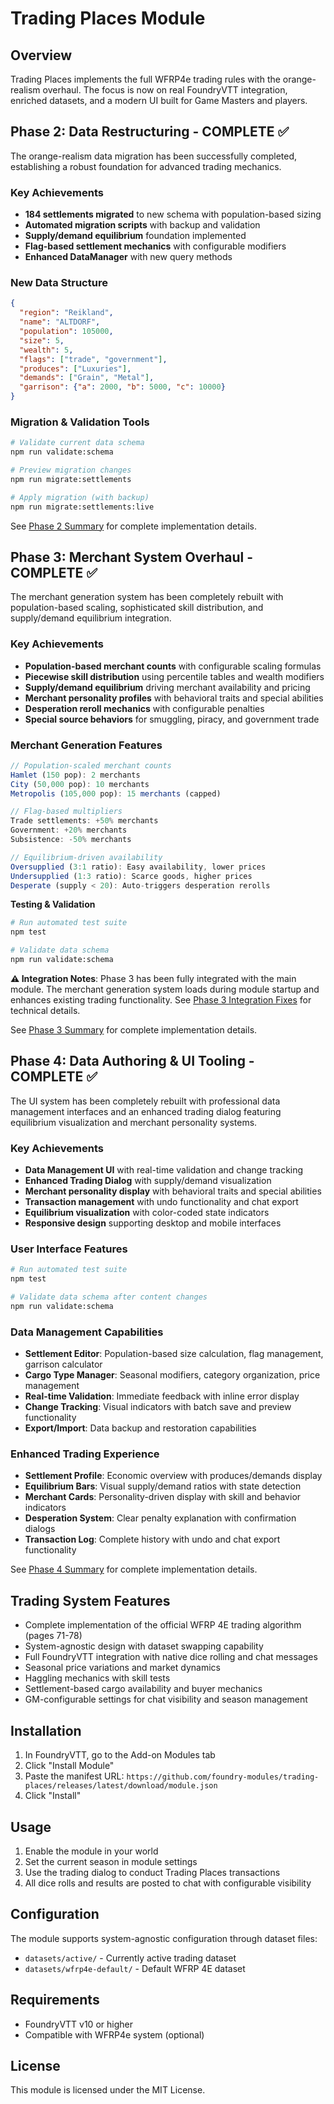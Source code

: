 # Trading Places Module

## Overview

Trading Places implements the full WFRP4e trading rules with the orange-realism overhaul. The focus is now on real FoundryVTT integration, enriched datasets, and a modern UI built for Game Masters and players.

## Phase 2: Data Restructuring - COMPLETE ✅

The orange-realism data migration has been successfully completed, establishing a robust foundation for advanced trading mechanics.

### Key Achievements

- **184 settlements migrated** to new schema with population-based sizing
- **Automated migration scripts** with backup and validation
- **Supply/demand equilibrium** foundation implemented
- **Flag-based settlement mechanics** with configurable modifiers
- **Enhanced DataManager** with new query methods

### New Data Structure

```json
{
  "region": "Reikland",
  "name": "ALTDORF",
  "population": 105000,
  "size": 5,
  "wealth": 5,
  "flags": ["trade", "government"],
  "produces": ["Luxuries"],
  "demands": ["Grain", "Metal"],
  "garrison": {"a": 2000, "b": 5000, "c": 10000}
}
```

### Migration & Validation Tools

```bash
# Validate current data schema
npm run validate:schema

# Preview migration changes
npm run migrate:settlements

# Apply migration (with backup)
npm run migrate:settlements:live
```

See [Phase 2 Summary](PHASE2_SUMMARY.md) for complete implementation details.

## Phase 3: Merchant System Overhaul - COMPLETE ✅

The merchant generation system has been completely rebuilt with population-based scaling, sophisticated skill distribution, and supply/demand equilibrium integration.

### Key Achievements

- **Population-based merchant counts** with configurable scaling formulas
- **Piecewise skill distribution** using percentile tables and wealth modifiers
- **Supply/demand equilibrium** driving merchant availability and pricing
- **Merchant personality profiles** with behavioral traits and special abilities
- **Desperation reroll mechanics** with configurable penalties
- **Special source behaviors** for smuggling, piracy, and government trade

### Merchant Generation Features

```javascript
// Population-scaled merchant counts
Hamlet (150 pop): 2 merchants
City (50,000 pop): 10 merchants  
Metropolis (105,000 pop): 15 merchants (capped)

// Flag-based multipliers
Trade settlements: +50% merchants
Government: +20% merchants  
Subsistence: -50% merchants

// Equilibrium-driven availability
Oversupplied (3:1 ratio): Easy availability, lower prices
Undersupplied (1:3 ratio): Scarce goods, higher prices
Desperate (supply < 20): Auto-triggers desperation rerolls
```

**Testing & Validation**

```bash
# Run automated test suite
npm test

# Validate data schema
npm run validate:schema
```

**⚠️ Integration Notes**: Phase 3 has been fully integrated with the main module. The merchant generation system loads during module startup and enhances existing trading functionality. See [Phase 3 Integration Fixes](PHASE3_INTEGRATION_FIXES.md) for technical details.

See [Phase 3 Summary](PHASE3_SUMMARY.md) for complete implementation details.

## Phase 4: Data Authoring & UI Tooling - COMPLETE ✅

The UI system has been completely rebuilt with professional data management interfaces and an enhanced trading dialog featuring equilibrium visualization and merchant personality systems.

### Key Achievements

- **Data Management UI** with real-time validation and change tracking
- **Enhanced Trading Dialog** with supply/demand visualization
- **Merchant personality display** with behavioral traits and special abilities
- **Transaction management** with undo functionality and chat export
- **Equilibrium visualization** with color-coded state indicators
- **Responsive design** supporting desktop and mobile interfaces

### User Interface Features

```bash
# Run automated test suite
npm test

# Validate data schema after content changes
npm run validate:schema
```

### Data Management Capabilities

- **Settlement Editor**: Population-based size calculation, flag management, garrison calculator
- **Cargo Type Manager**: Seasonal modifiers, category organization, price management
- **Real-time Validation**: Immediate feedback with inline error display
- **Change Tracking**: Visual indicators with batch save and preview functionality
- **Export/Import**: Data backup and restoration capabilities

### Enhanced Trading Experience

- **Settlement Profile**: Economic overview with produces/demands display
- **Equilibrium Bars**: Visual supply/demand ratios with state detection
- **Merchant Cards**: Personality-driven display with skill and behavior indicators
- **Desperation System**: Clear penalty explanation with confirmation dialogs
- **Transaction Log**: Complete history with undo and chat export functionality

See [Phase 4 Summary](PHASE4_SUMMARY.md) for complete implementation details.

## Trading System Features

- Complete implementation of the official WFRP 4E trading algorithm (pages 71-78)
- System-agnostic design with dataset swapping capability
- Full FoundryVTT integration with native dice rolling and chat messages
- Seasonal price variations and market dynamics
- Haggling mechanics with skill tests
- Settlement-based cargo availability and buyer mechanics
- GM-configurable settings for chat visibility and season management

## Installation

1. In FoundryVTT, go to the Add-on Modules tab
2. Click "Install Module"
3. Paste the manifest URL: `https://github.com/foundry-modules/trading-places/releases/latest/download/module.json`
4. Click "Install"

## Usage

1. Enable the module in your world
2. Set the current season in module settings
3. Use the trading dialog to conduct Trading Places transactions
4. All dice rolls and results are posted to chat with configurable visibility

## Configuration

The module supports system-agnostic configuration through dataset files:
- `datasets/active/` - Currently active trading dataset
- `datasets/wfrp4e-default/` - Default WFRP 4E dataset

## Requirements

- FoundryVTT v10 or higher
- Compatible with WFRP4e system (optional)

## License

This module is licensed under the MIT License.